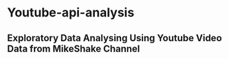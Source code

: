 # Youtube-api-analysis

## Exploratory Data Analysing Using Youtube Video Data from MikeShake Channel
